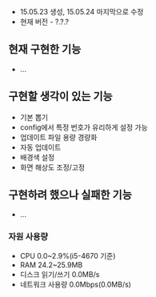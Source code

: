  * 15.05.23 생성, 15.05.24 마지막으로 수정  
 * 현재 버전 - ?.?.?

## 현재 구현한 기능
 * ...

## 구현할 생각이 있는 기능
 * 기본 뽑기
 * config에서 특정 번호가 유리하게 설정 가능
 * 업데이트 파일 용량 경량화
 * 자동 업데이트
 * 배경색 설정
 * 화면 해상도 조정/고정

## 구현하려 했으나 실패한 기능
 * ...

### 자원 사용량
 * CPU 0.0~2.9%(i5-4670 기준)
 * RAM 24.2~25.9MB
 * 디스크 읽기/쓰기 0.0MB/s
 * 네트워크 사용량 0.0Mbps(0.0MB/s)
